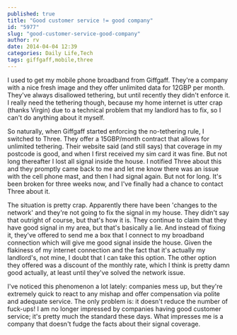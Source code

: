 ```yaml
---
published: true
title: "Good customer service != good company"
id: "5977"
slug: "good-customer-service-good-company"
author: rv
date: 2014-04-04 12:39
categories: Daily Life,Tech
tags: giffgaff,mobile,three
---
```

I used to get my mobile phone broadband from Giffgaff. They're a company with a nice fresh image and they offer unlimited data for 12GBP per month. They've always disallowed tethering, but until recently they didn't enforce it. I really need the tethering though, because my home internet is utter crap (thanks Virgin) due to a technical problem that my landlord has to fix, so I can't do anything about it myself.

So naturally, when Giffgaff started enforcing the no-tethering rule, I switched to Three. They offer a 15GBP/month contract that allows for unlimited tethering. Their website said (and still says) that coverage in my postcode is good, and when I first received my sim card it was fine. But not long thereafter I lost all signal inside the house. I notified Three about this and they promptly came back to me and let me know there was an issue with the cell phone mast, and then I had signal again. But not for long. It's been broken for three weeks now, and I've finally had a chance to contact Three about it.

The situation is pretty crap. Apparently there have been 'changes to the network' and they're not going to fix the signal in my house. They didn't say that outright of course, but that's how it is. They continue to claim that they have good signal in my area, but that's basically a lie. And instead of fixing it, they've offered to send me a box that I connect to my broadband connection which will give me good signal inside the house. Given the flakiness of my internet connection and the fact that it's actually my landlord's, not mine, I doubt that I can take this option. The other option they offered was a discount of the monthly rate, which I think is pretty damn good actually, at least until they've solved the network issue.

I've noticed this phenomenon a lot lately: companies mess up, but they're extremely quick to react to any mishap and offer compensation via polite and adequate service. The only problem is: it doesn't reduce the number of fuck-ups! I am no longer impressed by companies having good customer service; it's pretty much the standard these days. What impresses me is a company that doesn't fudge the facts about their signal coverage.